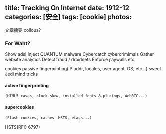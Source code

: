 title: Tracking On Internet
date: 1912-12
categories: [安全]
tags: [cookie]
photos:
---
文章摘要
collous?
<!--more-->
### For Waht?
Show ads!
Inject QUANTUM malware
Cybercatch cybercrimimals
Gather website analytics
Detect fraud / droidnets
Enforce paywalls
etc

cookies
passive fingerprinting(IP addr, locales, user-agent, OS, etc...)
sweet Jedi mind tricks

#### active fingerprinting
	(HTML5 cavas, clock skew, installed fonts & plugings, WebRTC...)
#### supercookies
	(Flash cookies, caches, HSTS, etags...)

HSTS(RFC 6797)

